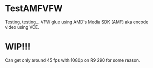 # TestAMFVFW

Testing, testing...
VFW glue using AMD's Media SDK (AMF) aka encode video using VCE.

# WIP!!!
Can get only around 45 fps with 1080p on R9 290 for some reason.
